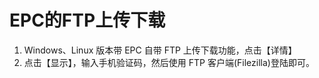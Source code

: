 # EPC的FTP上传下载 #

1. Windows、Linux 版本带 EPC 自带 FTP 上传下载功能，点击【详情】
2. 点击【显示】，输入手机验证码，然后使用 FTP 客户端(Filezilla)登陆即可。

